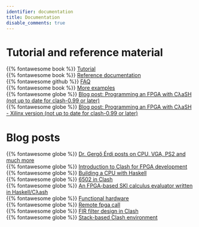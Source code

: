 ```yaml
---
identifier: documentation
title: Documentation
disable_comments: true
---
```


# Tutorial and reference material

{{% fontawesome book %}} [Tutorial](http://hackage.haskell.org/package/clash-prelude/docs/Clash-Tutorial.html)</br>
{{% fontawesome book %}} [Reference documentation](http://hackage.haskell.org/package/clash-prelude/docs/Clash-Prelude.html)</br>
{{% fontawesome github %}} [FAQ](https://github.com/clash-lang/clash-compiler/wiki/FAQ)</br>
{{% fontawesome book %}} [More examples](http://hackage.haskell.org/package/clash-prelude/docs/Clash-Examples.html)</br>
{{% fontawesome globe %}} [Blog post: Programming an FPGA with CλaSH (not up to date for clash-0.99 or later)](http://christiaanb.github.io/posts/clash-fpga-starter/)</br>
{{% fontawesome globe %}} [Blog post: Programming an FPGA with CλaSH - Xilinx version (not up to date for clash-0.99 or later)](http://catherineh.github.io/programming/2016/12/26/haskell-on-a-xilinx-fpga)



# Blog posts
{{% fontawesome globe %}} [Dr. Gergő Érdi posts on CPU, VGA, PS2 and much more](https://gergo.erdi.hu/blog/tags/clash/)</br>
{{% fontawesome globe %}} [Introduction to Clash for FPGA development](https://bitlog.it/hardware/introduction-to-clash-for-fpga-development-index/)</br>
{{% fontawesome globe %}} [Building a CPU with Haskell](http://yager.io/CPU/CPU1.html)</br>
{{% fontawesome globe %}} [6502 in Clash](http://polygonalhell.blogspot.com/2015/09/haskell-and-hardware.html)</br>
{{% fontawesome globe %}} [An FPGA-based SKI calculus evaluator written in Haskell/Cλash](http://yager.io/HaSKI/HaSKI.html)</br>
{{% fontawesome globe %}} [Functional hardware](http://rahne.si/programming/2016/02/28/funcional-hadware.html)</br>
{{% fontawesome globe %}} [Remote fpga call](http://rahne.si/programming/clash/fpga/2016/02/28/remote-core-call.html)</br>
{{% fontawesome globe %}} [FIR filter design in Clash](http://adamwalker.github.io/Filter-Design-in-Clash/)</br>
{{% fontawesome globe %}} [Stack-based Clash environment](https://dram.cf/p/clash-with-stack/)

<style>
.post__title{ display:none; }
</style>
